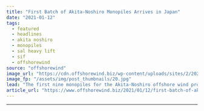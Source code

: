 ```yaml
---
title: "First Batch of Akita-Noshiro Monopiles Arrives in Japan"
date: "2021-01-12"
tags: 
  - featured
  - headlines
  - akita noshiro
  - monopiles
  - sal heavy lift
  - sif
  - offshorewind
source: "offshorewind"
image_url: "https://cdn.offshorewind.biz/wp-content/uploads/sites/2/2021/01/12113006/Sif_Akita-Noshiro-monopiles-arrive-in-Akita.jpg"
image_fp: "/assets/img/post_thumbnails/20.jpg"
lead: "The first nine monopiles for the Akita-Noshiro offshore wind project in Japan arrived in"
article_url: "https://www.offshorewind.biz/2021/01/12/first-batch-of-akita-noshiro-monopiles-arrives-in-japan/"
---
```


---
